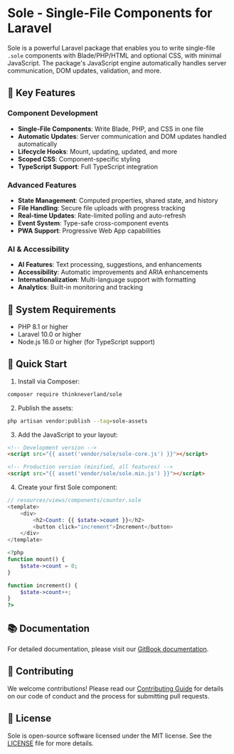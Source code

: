 # Sole - Single-File Components for Laravel

Sole is a powerful Laravel package that enables you to write single-file `.sole` components with Blade/PHP/HTML and optional CSS, with minimal JavaScript. The package's JavaScript engine automatically handles server communication, DOM updates, validation, and more.

## 🎯 Key Features

### Component Development

- **Single-File Components**: Write Blade, PHP, and CSS in one file
- **Automatic Updates**: Server communication and DOM updates handled automatically
- **Lifecycle Hooks**: Mount, updating, updated, and more
- **Scoped CSS**: Component-specific styling
- **TypeScript Support**: Full TypeScript integration

### Advanced Features

- **State Management**: Computed properties, shared state, and history
- **File Handling**: Secure file uploads with progress tracking
- **Real-time Updates**: Rate-limited polling and auto-refresh
- **Event System**: Type-safe cross-component events
- **PWA Support**: Progressive Web App capabilities

### AI & Accessibility

- **AI Features**: Text processing, suggestions, and enhancements
- **Accessibility**: Automatic improvements and ARIA enhancements
- **Internationalization**: Multi-language support with formatting
- **Analytics**: Built-in monitoring and tracking

## 🔧 System Requirements

- PHP 8.1 or higher
- Laravel 10.0 or higher
- Node.js 16.0 or higher (for TypeScript support)

## 🚀 Quick Start

1. Install via Composer:

```bash
composer require thinkneverland/sole
```

2. Publish the assets:

```bash
php artisan vendor:publish --tag=sole-assets
```

3. Add the JavaScript to your layout:

```html
<!-- Development version -->
<script src="{{ asset('vendor/sole/sole-core.js') }}"></script>

<!-- Production version (minified, all features) -->
<script src="{{ asset('vendor/sole/sole.min.js') }}"></script>
```

4. Create your first Sole component:

```php
// resources/views/components/counter.sole
<template>
    <div>
        <h2>Count: {{ $state->count }}</h2>
        <button click="increment">Increment</button>
    </div>
</template>

<?php
function mount() {
    $state->count = 0;
}

function increment() {
    $state->count++;
}
?>
```

## 📚 Documentation

For detailed documentation, please visit our [GitBook documentation](https://thinkneverland.gitbook.io/sole/).

## 🤝 Contributing

We welcome contributions! Please read our [Contributing Guide](contributing.md) for details on our code of conduct and the process for submitting pull requests.

## 📄 License

Sole is open-source software licensed under the MIT license. See the [LICENSE](LICENSE.md) file for more details.
